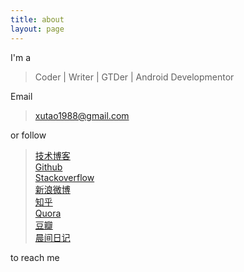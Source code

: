 ```yaml
---
title: about  
layout: page  
---  
```


I'm a

> Coder | Writer | GTDer | Android Developmentor

Email 

> xutao1988@gmail.com

or follow 

> [技术博客](http://www.cnblogs.com/xutao1988/)  
> [Github](https://github.com/xutao1988/)  
> [Stackoverflow](http://stackoverflow.com/users/1204694/xutao1988)  
> [新浪微博](http://weibo.com/scfd)  
> [知乎](http://www.zhihu.com/people/scfd)  
> [Quora](http://www.quora.com/Xu-Tao-1)  
> [豆瓣](http://www.douban.com/people/scfd/)  
> [晨间日记](http://blog.sina.com.cn/u/1682435747)  

to reach me
